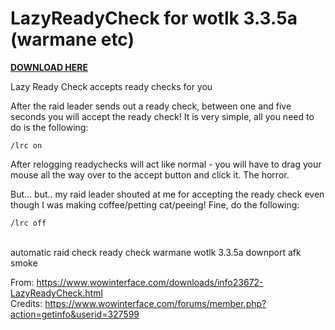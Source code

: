<h1><b>LazyReadyCheck for wotlk 3.3.5a (warmane etc)</b></h1>


<b><a href=https://github.com/josemikkola/LazyReadyCheck-WOTLK/archive/refs/heads/master.zip>DOWNLOAD HERE</a></b><br>

Lazy Ready Check accepts ready checks for you

After the raid leader sends out a ready check, between one and five seconds you will accept the ready check!
It is very simple, all you need to do is the following:

```
/lrc on
```
After relogging readychecks will act like normal - you will have to drag your mouse all the way over to the accept button and click it. The horror.

But... but.. my raid leader shouted at me for accepting the ready check even though I was making coffee/petting cat/peeing!
Fine, do the following:

```
/lrc off
```


<br>automatic raid check ready check warmane wotlk 3.3.5a downport afk smoke

From: https://www.wowinterface.com/downloads/info23672-LazyReadyCheck.html<br>
Credits: https://www.wowinterface.com/forums/member.php?action=getinfo&userid=327599
